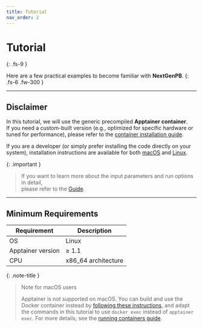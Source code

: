 ```yaml
---
title: Tutorial
nav_order: 2
---
```


# Tutorial
{: .fs-9 }

Here are a few practical examples to become familiar with **NextGenPB**.
{: .fs-6 .fw-300 }

---

## Disclaimer

In this tutorial, we will use the generic precompiled **Apptainer container**.  
If you need a custom-built version (e.g., optimized for specific hardware or tuned for performance), please refer to the [container installation guide](/nextgenpb_tutorial/docs/guide/installation/container).

If you are a developer (or simply prefer installing the code directly on your system), installation instructions are available for both [macOS](/nextgenpb_tutorial/docs/guide/installation/mac) and [Linux](/nextgenpb_tutorial/docs/guide/installation/linux).

{: .important }
> If you want to learn more about the input parameters and run options in detail,  
> please refer to the [Guide](/nextgenpb_tutorial/docs/guide).

---

## Minimum Requirements

| Requirement       | Description                              |
|-------------------|------------------------------------------|
| OS                | Linux      |
| Apptainer version | ≥ 1.1                                    |
| CPU               | x86_64 architecture                      |


{: .note-title }
> Note for macOS users
>
> Apptainer is not supported on macOS. You can build and use the Docker container instead by [following these instructions](/nextgenpb_tutorial/docs/guide/installation/container), and adapt the commands in this tutorial to use `docker exec` instead of `apptainer exec`. For more details, see the [running containers guide](/nextgenpb_tutorial/docs/guide/run/container).

